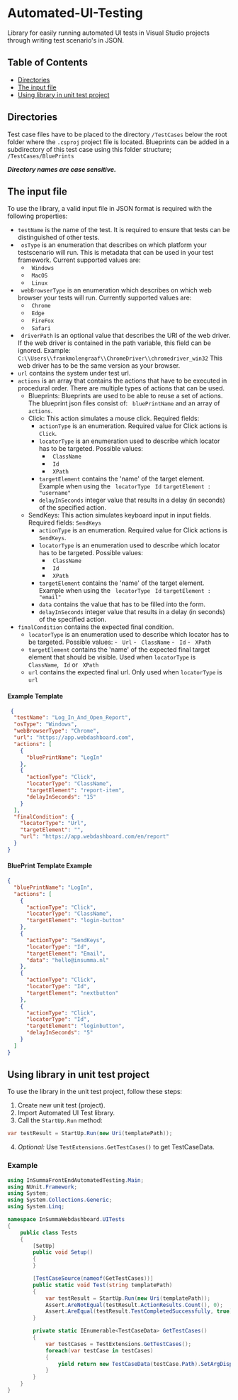 # Automated-UI-Testing
Library for easily running automated UI tests in Visual Studio projects through writing test scenario's in JSON.

## Table of Contents
- [Directories](#directories)
- [The input file](#the-input-file)
- [Using library in unit test project](#using-library-in-unit-test-project)
## Directories
Test case files have to be placed to the directory ``` /TestCases ``` below the root folder where the ``` .csproj ``` project file is located.
Blueprints can be added in a subdirectory of this test case using this folder structure; ``` /TestCases/BluePrints ```

***Directory names are case sensitive.***


## The input file
To use the library, a valid input file in JSON format is required with the following properties:
 - ``` testName ``` is the name of the test. It is required to ensure that tests can be distinguished of other tests.
 - ``` osType``` is an enumeration that describes on which platform your testscenario will run. This is metadata that can be used in your test framework. Current supported values are:
	- ``` Windows```
	- ``` MacOS```
	- ``` Linux```
 - ``` webBrowserType``` is an enumeration which describes on which web browser your tests will run. Currently supported values are:
	- ``` Chrome```
	- ``` Edge```
	- ``` FireFox```
	- ``` Safari```
 - ``` driverPath``` is an optional value that describes the URI of the web driver. If the web driver is contained in the path variable, this field can be ignored. Example: ``` C:\\Users\\frankmolengraaf\\ChromeDriver\\chromedriver_win32```
This web driver has to be the same version as your browser.
 - ``` url ``` contains the system under test url.
 - ``` actions ``` is an array that contains the actions that have to be executed in procedural order. There are multiple types of actions that can be used.
	 - Blueprints: Blueprints are used to be able to reuse a set of actions. The blueprint json files consist of:  ``` bluePrintName``` and an array of ``` actions ```.  
	 - Click: This action simulates a mouse click. Required fields:
		 - ``` actionType ``` is an enumeration. Required value for Click actions is ``` Click ```.
		 - ``` locatorType ``` is an enumeration used to describe which locator has to be targeted. Possible values:
			 - ``` ClassName```
			 - ``` Id```
			 - ``` XPath```			 
		 - ``` targetElement ``` contains the 'name' of the target element.
		 Example when using the ``` locatorType``` ``` Id``` ``` targetElement : "username" ```
		 - ```delayInSeconds``` integer value that results in a delay (in seconds) of the specified action.
	  - SendKeys: This action simulates keyboard input in input fields. Required fields: ```SendKeys```
		  - ``` actionType ``` is an enumeration. Required value for Click actions is ``` SendKeys ```.
		 - ``` locatorType ``` is an enumeration used to describe which locator has to be targeted. Possible values:
			 - ``` ClassName```
			 - ``` Id```
			 - ``` XPath```			 
		 - ``` targetElement ``` contains the 'name' of the target element.
		 Example when using the ``` locatorType``` ``` Id``` ``` targetElement : "email" ```
		- ``` data ```  contains the value that has to be filled into the form.
		- ```delayInSeconds``` integer value that results in a delay (in seconds) of the specified action.
- ```finalCondition``` contains the expected final condition.
	- ```locatorType``` is an enumeration used to describe which locator has to be targeted. Possible values:
			 - ``` Url```
			 - ``` ClassName```
			 - ``` Id```
			 - ``` XPath```		
	 - 	 ``` targetElement ``` contains the 'name' of the expected final target element that should be visible. Used when ```locatorType``` is ``` ClassName```, ``` Id``` or ``` XPath``` 
	- ```url``` contains the expected final url. Only used when ```locatorType``` is ```url```
#### Example Template

```json
 {
  "testName": "Log_In_And_Open_Report",
  "osType": "Windows",
  "webBrowserType": "Chrome",
  "url": "https://app.webdashboard.com",
  "actions": [
    {
      "bluePrintName": "LogIn"
    },
    {
      "actionType": "Click",
      "locatorType": "ClassName",
      "targetElement": "report-item",
      "delayInSeconds": "15"
    }
  ],
  "finalCondition": {
    "locatorType": "Url",
    "targetElement": "",
    "url": "https://app.webdashboard.com/en/report"
  }
}
```
#### BluePrint Template Example

```json
{
  "bluePrintName": "LogIn",
  "actions": [
    {
      "actionType": "Click",
      "locatorType": "ClassName",
      "targetElement": "login-button"
    },
    {
      "actionType": "SendKeys",
      "locatorType": "Id",
      "targetElement": "Email",
      "data": "hello@insumma.nl"
    },
    {
      "actionType": "Click",
      "locatorType": "Id",
      "targetElement": "nextbutton"
    },
    {
      "actionType": "Click",
      "locatorType": "Id",
      "targetElement": "loginbutton",
      "delayInSeconds": "5"
    }
  ]
}
```

## Using library in unit test project
To use the library in the unit test project, follow these steps:
1. Create new unit test (project).
2. Import Automated UI Test library.
3. Call the `StartUp.Run` method:
```csharp
var testResult = StartUp.Run(new Uri(templatePath));
```
4. *Optional:* Use `TestExtensions.GetTestCases()` to get TestCaseData.
### Example
```csharp
using InSummaFrontEndAutomatedTesting.Main;
using NUnit.Framework;
using System;
using System.Collections.Generic;
using System.Linq;

namespace InSummaWebdashboard.UITests
{
    public class Tests
    {
        [SetUp]
        public void Setup()
        {
        }

        [TestCaseSource(nameof(GetTestCases))]
        public static void Test(string templatePath)
        {
            var testResult = StartUp.Run(new Uri(templatePath));
            Assert.AreNotEqual(testResult.ActionResults.Count(), 0);
            Assert.AreEqual(testResult.TestCompletedSuccessfully, true);
        }

        private static IEnumerable<TestCaseData> GetTestCases()
        {
            var testCases = TestExtensions.GetTestCases();
            foreach(var testCase in testCases)
            {
                yield return new TestCaseData(testCase.Path).SetArgDisplayNames(testCase.Name);
            }
        }
    }
}
```

